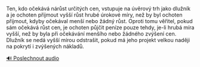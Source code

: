 
Ten, kdo očekává nárůst určitých cen, vstupuje na úvěrový trh jako dlužník a je ochoten přijmout vyšší růst hrubé úrokové míry, než by byl ochoten přijmout, kdyby očekával menší nebo žádný růst. Oproti tomu věřitel, pokud sám očekává růst cen, je ochoten půjčit peníze pouze tehdy, je-li hrubá míra vyšší, než by byla při očekávání menšího nebo žádného zvýšení cen. Dlužník se nedá vyšší mírou odstrašit, pokud má jeho projekt velkou naději na pokrytí i zvýšených nákladů.

[🔊 Poslechnout audio](/data/7-paragraphs/audio/chapter_98/para_009-Ten-kdo-oekv-nrst-uritch-cen-vstupuje-na.mp3)

